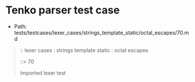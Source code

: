 # Tenko parser test case

- Path: tests/testcases/lexer_cases/strings_template_static/octal_escapes/70.md

> :: lexer cases : strings template static : octal escapes
>
> ::> 70
>
> Imported lexer test
>
> <template pure> FourToSeven OctalDigit end of string

## Input

`````js
`\62`
`````

## Output

_Note: the whole output block is auto-generated. Manual changes will be overwritten!_

Below follow outputs in four parsing modes: sloppy mode, strict mode script goal, module goal, web compat mode (always sloppy).

Note that the output parts are auto-generated by the test runner to reflect actual result.

### Sloppy mode

Parsed with script goal and as if the code did not start with strict mode header.

`````
throws: Parser error!
  Template contained an illegal escape, illegal in a statement

`\62`
^------- error
`````

### Strict mode

Parsed with script goal but as if it was starting with `"use strict"` at the top.

_Output same as sloppy mode._

### Module goal

Parsed with the module goal.

_Output same as sloppy mode._

### Web compat mode

Parsed in sloppy script mode but with the web compat flag enabled.

_Output same as sloppy mode._
